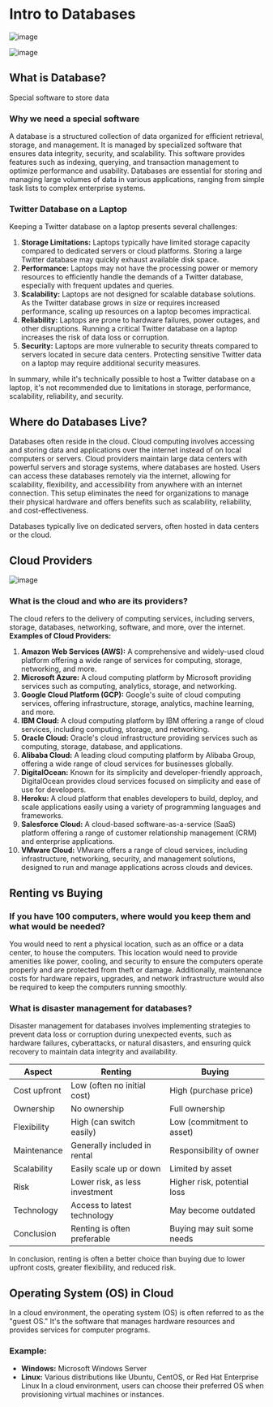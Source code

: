 # Intro to Databases

![image](https://github.com/nandini-gangrade/Hexaware-Python-Training/assets/87817417/fc4b317d-037a-4fc2-8688-e2bb034e6523)

![image](https://github.com/nandini-gangrade/Hexaware-Python-Training/assets/87817417/435e6707-fc87-448a-9721-8e403022aff5)

## What is Database?
Special software to store data

### Why we need a special software
A database is a structured collection of data organized for efficient retrieval, storage, and management. It is managed by specialized software that ensures data integrity, security, and scalability. This software provides features such as indexing, querying, and transaction management to optimize performance and usability. Databases are essential for storing and managing large volumes of data in various applications, ranging from simple task lists to complex enterprise systems.

### Twitter Database on a Laptop
Keeping a Twitter database on a laptop presents several challenges:
1. **Storage Limitations:** Laptops typically have limited storage capacity compared to dedicated servers or cloud platforms. Storing a large Twitter database may quickly exhaust available disk space.
2. **Performance:** Laptops may not have the processing power or memory resources to efficiently handle the demands of a Twitter database, especially with frequent updates and queries.
3. **Scalability:** Laptops are not designed for scalable database solutions. As the Twitter database grows in size or requires increased performance, scaling up resources on a laptop becomes impractical.
4. **Reliability:** Laptops are prone to hardware failures, power outages, and other disruptions. Running a critical Twitter database on a laptop increases the risk of data loss or corruption.
5. **Security:** Laptops are more vulnerable to security threats compared to servers located in secure data centers. Protecting sensitive Twitter data on a laptop may require additional security measures.

In summary, while it's technically possible to host a Twitter database on a laptop, it's not recommended due to limitations in storage, performance, scalability, reliability, and security.

## Where do Databases Live?
Databases often reside in the cloud. Cloud computing involves accessing and storing data and applications over the internet instead of on local computers or servers. Cloud providers maintain large data centers with powerful servers and storage systems, where databases are hosted. Users can access these databases remotely via the internet, allowing for scalability, flexibility, and accessibility from anywhere with an internet connection. This setup eliminates the need for organizations to manage their physical hardware and offers benefits such as scalability, reliability, and cost-effectiveness.

Databases typically live on dedicated servers, often hosted in data centers or the cloud.

## Cloud Providers
![image](https://github.com/nandini-gangrade/Hexaware-Python-Training/assets/87817417/daf003ac-879a-4458-ba5b-1b762f1be0cc)

### What is the cloud and who are its providers? 
The cloud refers to the delivery of computing services, including servers, storage, databases, networking, software, and more, over the internet. 
**Examples of Cloud Providers:**
1. **Amazon Web Services (AWS):** A comprehensive and widely-used cloud platform offering a wide range of services for computing, storage, networking, and more.
2. **Microsoft Azure:** A cloud computing platform by Microsoft providing services such as computing, analytics, storage, and networking.
3. **Google Cloud Platform (GCP):** Google's suite of cloud computing services, offering infrastructure, storage, analytics, machine learning, and more.
4. **IBM Cloud:** A cloud computing platform by IBM offering a range of cloud services, including computing, storage, and networking.
5. **Oracle Cloud:** Oracle's cloud infrastructure providing services such as computing, storage, database, and applications.
6. **Alibaba Cloud:** A leading cloud computing platform by Alibaba Group, offering a wide range of cloud services for businesses globally.
7. **DigitalOcean:** Known for its simplicity and developer-friendly approach, DigitalOcean provides cloud services focused on simplicity and ease of use for developers.
8. **Heroku:** A cloud platform that enables developers to build, deploy, and scale applications easily using a variety of programming languages and frameworks.
9. **Salesforce Cloud:** A cloud-based software-as-a-service (SaaS) platform offering a range of customer relationship management (CRM) and enterprise applications.
10. **VMware Cloud:** VMware offers a range of cloud services, including infrastructure, networking, security, and management solutions, designed to run and manage applications across clouds and devices.

## Renting vs Buying

### If you have 100 computers, where would you keep them and what would be needed?
You would need to rent a physical location, such as an office or a data center, to house the computers. This location would need to provide amenities like power, cooling, and security to ensure the computers operate properly and are protected from theft or damage. Additionally, maintenance costs for hardware repairs, upgrades, and network infrastructure would also be required to keep the computers running smoothly.

### What is disaster management for databases?
Disaster management for databases involves implementing strategies to prevent data loss or corruption during unexpected events, such as hardware failures, cyberattacks, or natural disasters, and ensuring quick recovery to maintain data integrity and availability.


| Aspect          | Renting                         | Buying                      |
|-----------------|---------------------------------|-----------------------------|
| Cost upfront    | Low (often no initial cost)     | High (purchase price)      |
| Ownership       | No ownership                    | Full ownership              |
| Flexibility     | High (can switch easily)        | Low (commitment to asset)  |
| Maintenance     | Generally included in rental     | Responsibility of owner    |
| Scalability     | Easily scale up or down         | Limited by asset            |
| Risk            | Lower risk, as less investment | Higher risk, potential loss |
| Technology      | Access to latest technology     | May become outdated        |
| Conclusion      | Renting is often preferable     | Buying may suit some needs  |

In conclusion, renting is often a better choice than buying due to lower upfront costs, greater flexibility, and reduced risk.

## Operating System (OS) in Cloud
In a cloud environment, the operating system (OS) is often referred to as the "guest OS." It's the software that manages hardware resources and provides services for computer programs. 
### Example:
- **Windows:** Microsoft Windows Server
- **Linux:** Various distributions like Ubuntu, CentOS, or Red Hat Enterprise Linux
In a cloud environment, users can choose their preferred OS when provisioning virtual machines or instances.
